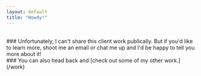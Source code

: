 ```yaml
---
layout: default
title: "Howdy!"
---
```


<br>
### Unfortunately, I can't share this client work publically. But if you'd like to learn more, shoot me an email or chat me up and I'd be happy to tell you more about it!
<br>
### You can also head back and [check out some of my other work.](/work)
